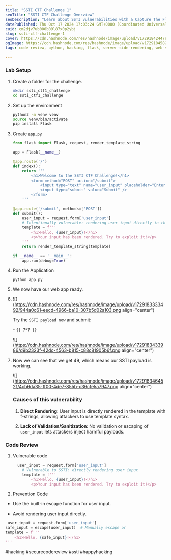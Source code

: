 ```yaml
---
title: "SSTI CTF Challenge 1"
seoTitle: "SSTI CTF Challenge Overview"
seoDescription: "Learn about SSTI vulnerabilities with a Capture The Flag challenge, understand causes, and explore code prevention techniques"
datePublished: Thu Oct 17 2024 17:03:24 GMT+0000 (Coordinated Universal Time)
cuid: cm2djv7ub000b09l87x0p2ybj
slug: ssti-ctf-challenge-1
cover: https://cdn.hashnode.com/res/hashnode/image/upload/v1729184244796/c375ac30-e2c6-444a-adf5-4f90b5836642.png
ogImage: https://cdn.hashnode.com/res/hashnode/image/upload/v1729184582984/cf0e2369-de19-4bef-ad8e-976d278b55e3.png
tags: code-review, python, hacking, flask, server-side-rendering, web-security

---
```


### Lab Setup

1. Create a folder for the challenge.
    
    ```bash
    mkdir ssti_ctf1_challenge
    cd ssti_ctf1_challenge
    ```
    
2. Set up the environment
    
    ```bash
    python3 -m venv venv
    source venv/bin/activate 
    pip install Flask
    ```
    
3. Create [`app.py`](http://app.py)
    
    ```python
    from flask import Flask, request, render_template_string
    
    app = Flask(__name__)
    
    @app.route('/')
    def index():
        return '''
            <h1>Welcome to the SSTI CTF Challenge!</h1>
            <form method="POST" action="/submit">
                <input type="text" name="user_input" placeholder="Enter your name" />
                <input type="submit" value="Submit" />
            </form>
        '''
    
    @app.route('/submit', methods=['POST'])
    def submit():
        user_input = request.form['user_input']
        # Intentionally vulnerable: rendering user input directly in the template
        template = f'''
            <h1>Hello, {user_input}!</h1>
            <p>Your input has been rendered. Try to exploit it!</p>
        '''
        return render_template_string(template)
    
    if __name__ == '__main__':
        app.run(debug=True)
    ```
    
4. Run the Application
    
    ```python
    python app.py
    ```
    
5. We now have our web app ready.
    
6. ![](https://cdn.hashnode.com/res/hashnode/image/upload/v1729183333492/944a0c61-eecd-4966-ba10-307b5d02a103.png align="center")
    
    Try the `SSTI payload now` and submit:
    
    \- `{{ 7*7 }}`
    
    ![](https://cdn.hashnode.com/res/hashnode/image/upload/v1729183433986/d9b2323f-42dc-4563-b815-c88c81905b6f.png align="center")
    
7. Now we can see that we get 49, which means our SSTI payload is working.
    
    ![](https://cdn.hashnode.com/res/hashnode/image/upload/v1729183464521/4cb6da35-ff00-4de7-855b-c36cfe5a7947.png align="center")
    
    ### Causes of this vulnerability
    
    1. **Direct Rendering**: User input is directly rendered in the template with f-strings, allowing attackers to use template syntax.
        
    2. **Lack of Validation/Sanitization**: No validation or escaping of `user_input` lets attackers inject harmful payloads.
        

### Code Review

1. Vulnerable code
    
    ```python
      user_input = request.form['user_input']
        # Vulnerable to SSTI: directly rendering user input
        template = f'''
            <h1>Hello, {user_input}!</h1>
            <p>Your input has been rendered. Try to exploit it!</p>
    ```
    
2. Prevention Code
    

* Use the built-in escape function for user input.
    
* Avoid rendering user input directly.
    

```python
 user_input = request.form['user_input']
safe_input = escape(user_input)  # Manually escape or
template = f'''
    <h1>Hello, {safe_input}!</h1>
'''
```

#hacking #securecodereview #ssti #happyhacking